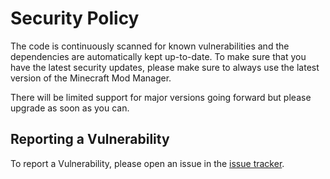 # Security Policy

The code is continuously scanned for known vulnerabilities and the dependencies are automatically kept up-to-date.
To make sure that you have the latest security updates, please make sure to always use the latest version of the Minecraft Mod Manager.

There will be limited support for major versions going forward but please upgrade as soon as you can.

## Reporting a Vulnerability

To report a Vulnerability, please open an issue in the [issue tracker](https://github.com/meza/auth0-remix-server/issues).
